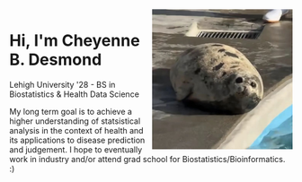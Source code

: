<img src="assets/seal.jpg" align="right" width= 250;/>
<h1>Hi, I'm <b>Cheyenne B. Desmond</b></h1>
Lehigh University '28 - BS in Biostatistics & Health Data Science

My long term goal is to achieve a higher understanding of statsistical analysis in the context of health and its applications to disease prediction and judgement.
I hope to eventually work in industry and/or attend grad school for Biostatistics/Bioinformatics. :)

